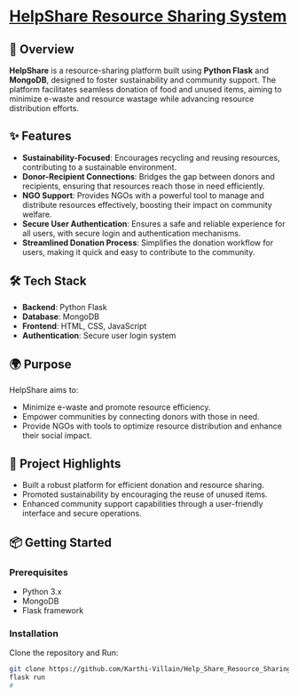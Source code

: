 # [HelpShare Resource Sharing System](https://github.com/Karthi-Villain/Help_Share_Resource_Sharing_Platform)

## 🌟 Overview
**HelpShare** is a resource-sharing platform built using **Python Flask** and **MongoDB**, designed to foster sustainability and community support. The platform facilitates seamless donation of food and unused items, aiming to minimize e-waste and resource wastage while advancing resource distribution efforts.

## ✨ Features
- **Sustainability-Focused**: Encourages recycling and reusing resources, contributing to a sustainable environment.
- **Donor-Recipient Connections**: Bridges the gap between donors and recipients, ensuring that resources reach those in need efficiently.
- **NGO Support**: Provides NGOs with a powerful tool to manage and distribute resources effectively, boosting their impact on community welfare.
- **Secure User Authentication**: Ensures a safe and reliable experience for all users, with secure login and authentication mechanisms.
- **Streamlined Donation Process**: Simplifies the donation workflow for users, making it quick and easy to contribute to the community.

## 🛠️ Tech Stack
- **Backend**: Python Flask
- **Database**: MongoDB
- **Frontend**: HTML, CSS, JavaScript
- **Authentication**: Secure user login system

## 🌍 Purpose
HelpShare aims to:
- Minimize e-waste and promote resource efficiency.
- Empower communities by connecting donors with those in need.
- Provide NGOs with tools to optimize resource distribution and enhance their social impact.

## 🚀 Project Highlights
- Built a robust platform for efficient donation and resource sharing.
- Promoted sustainability by encouraging the reuse of unused items.
- Enhanced community support capabilities through a user-friendly interface and secure operations.

## 📦 Getting Started
### Prerequisites
- Python 3.x
- MongoDB
- Flask framework

### Installation
Clone the repository and Run:
   ```bash
   git clone https://github.com/Karthi-Villain/Help_Share_Resource_Sharing_Platform.git
   flask run
#
